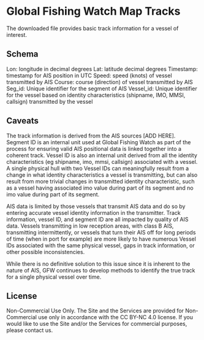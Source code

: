 # Global Fishing Watch Map Tracks

The downloaded file provides basic track information for a vessel of interest.

## Schema

Lon: longitude in decimal degrees
Lat: latitude decimal degrees
Timestamp: timestamp for AIS position in UTC
Speed: speed (knots) of vessel transmitted by AIS
Course: course (direction) of vessel transmitted by AIS
Seg_id: Unique identifier for the segment of AIS
Vessel_id: Unique identifier for the vessel based on identity characteristics (shipname, IMO, MMSI, callsign) transmitted by the vessel

## Caveats

The track information is derived from the AIS sources [ADD HERE]. Segment ID is an internal unit used at Global Fishing Watch as part of the process for ensuring valid AIS positional data is linked together into a coherent track. Vessel ID is also an internal unit derived from all the identity characteristics (eg shipname, imo, mmsi, callsign) associated with a vessel. A single physical hull with two Vessel IDs can meaningfully result from a change in what identity characteristics a vessel is transmitting, but can also result from more trivial changes in transmitted identity characteristic, such as a vessel having associated imo value during part of its segment and no imo value during part of its segment.

AIS data is limited by those vessels that transmit AIS data and do so by entering accurate vessel identity information in the transmitter. Track information, vessel ID, and segment ID are all impacted by quality of AIS data. Vessels transmitting in low reception areas, with class B AIS, transmitting intermittently, or vessels that turn their AIS off for long periods of time (when in port for example) are more likely to have numerous Vessel IDs associated with the same physical vessel, gaps in track information, or other possible inconsistencies.

While there is no definitive solution to this issue since it is inherent to the nature of AIS, GFW continues to develop methods to identify the true track for a single physical vessel over time.

## License

Non-Commercial Use Only. The Site and the Services are provided for Non-Commercial use only in accordance with the CC BY-NC 4.0 license. If you would like to use the Site and/or the Services for commercial purposes, please contact us.
